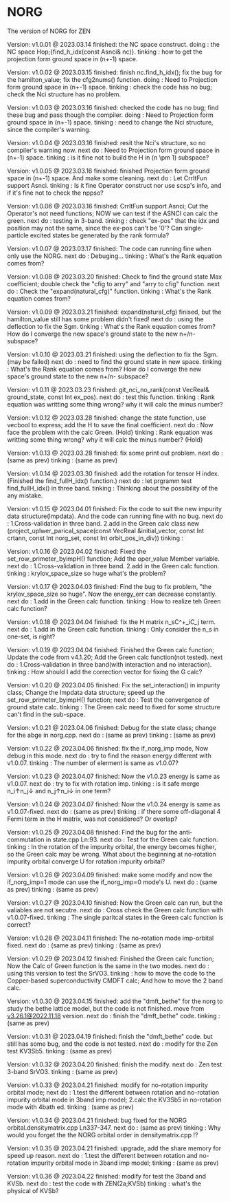 # NORG
The version of NORG for ZEN

Version: v1.0.01 @ 2023.03.14
    finished: the NC space construct.
    doing   : the NC space Hop;{find_h_idx(const Asnci& nc)}.
    tinking : how to get the projection form ground space in (n+-1) space. 

Version: v1.0.02 @ 2023.03.15
    finished: finish nc.find_h_idx(); fix the bug for the hamilton_value; fix the cfg2nums() function.
    doing   : Need to Projection form ground space in (n+-1) space. 
    tinking : check the code has no bug; check the Nci structure has no problem.

Version: v1.0.03 @ 2023.03.16
    finished: checked the code has no bug; find these bug and pass though the compiler.
    doing   : Need to Projection form ground space in (n+-1) space. 
    tinking : need to change the Nci structure, since the compiler's warning.

Version: v1.0.04 @ 2023.03.16
    finished: resit the Nci's structure, so no compiler's warning now.
    next do : Need to Projection form ground space in (n+-1) space. 
    tinking : is it fine not to build the H in (n \pm 1) subspace?

Version: v1.0.05 @ 2023.03.16
    finished: finished Projection form ground space in (n+-1) space. And make some cleaning.
    next do : Let CrrltFun support Asnci.
    tinking : Is it fine Operator construct nor use scsp's info, and if it's fine not to check the nppso?

Version: v1.0.06 @ 2023.03.16
    finished: CrrltFun support Asnci; Cut the Operator's not need functions; NOW we can test if the ASNCI can calc the green.
    next do : testing in 3-band.
    tinking : check "ex-pos" that the idx and position may not the same, since the ex-pos can't be '0'? Can single-particle excited states be generated by the rank formula?

Version: v1.0.07 @ 2023.03.17
    finished: The code can running fine when only use the NORG.
    next do : Debuging...
    tinking : What's the Rank equation comes from?

Version: v1.0.08 @ 2023.03.20
    finished: Check to find the ground state Max coefficient; double check the "cfig to arry" and "arry to cfig" function.
    next do : Check the "expand(natural_cfg)" function.
    tinking : What's the Rank equation comes from?

Version: v1.0.09 @ 2023.03.21
    finished: expand(natural_cfg) finised, but the hamilton_value still has some problem didn't fixed!
    next do : using the deflection to fix the Sgm.
    tinking : What's the Rank equation comes from? How do I converge the new space's ground state to the new n+/n- subspace?

Version: v1.0.10 @ 2023.03.21
    finished: using the deflection to fix the Sgm. (may be failed)
    next do : need to find the ground state in new space.
    tinking : What's the Rank equation comes from? How do I converge the new space's ground state to the new n+/n- subspace?

Version: v1.0.11 @ 2023.03.23
    finished: git_nci_no_rank(const VecReal& ground_state, const Int ex_pos).
    next do : test this function.
    tinking : Rank equation was writting some thing wrong? why it will calc the minus number?

Version: v1.0.12 @ 2023.03.28
    finished: change the state function, use vecbool to express; add the H to save the final coefficient.
    next do : Now face the problem with the calc Green. (Hold}
    tinking : Rank equation was writting some thing wrong? why it will calc the minus number? (Hold}

Version: v1.0.13 @ 2023.03.28
    finished: fix some print out problem.
    next do : (same as prev)
    tinking : (same as prev)

Version: v1.0.14 @ 2023.03.30
    finished: add the rotation for tensor H index. (Finished the find_fullH_idx() function.)
    next do : let prgramm test find_fullH_idx() in three band.
    tinking : Thinking about the possibility of the any mistake.

Version: v1.0.15 @ 2023.04.01
    finished: Fix the code to suit the new impurity data structure(Impdata). And the code can running fine with no bug.
    next do : 1.Cross-validation in three band. 2.add in the Green calc class new 
              (project_uplwer_parical_space(const VecReal &initial_vector, const Int crtann, const Int norg_set, const Int orbit_pos_in_div))
    tinking : <!--! Should rethink about the Asnci class since we choose rotate the whole H. -->

Version: v1.0.16 @ 2023.04.02
    finished: Fixed the set_row_primeter_byimpH() function; Add the oper_value Member variable.
    next do : 1.Cross-validation in three band. 2.add in the Green calc function.
    tinking : krylov_space_size so huge what's the problem?  <!--! A:The H matirx may illed -->

Version: v1.0.17 @ 2023.04.03
    finished: Find the bug to fix problem, "the krylov_space_size so huge". Now the energy_err can decrease constantly.
    next do : 1.add in the Green calc function.
    tinking : How to realize teh Green calc function? <!--! A:Using the for formula straight-->

Version: v1.0.18 @ 2023.04.04
    finished: fix the H matrix n_sC^+_iC_j term.
    next do : 1.add in the Green calc function.
    tinking : Only consider the n_s in one-set, is right? <!--! A:Yes, since the rotation wouldn't happened in different sets-->

Version: v1.0.19 @ 2023.04.04
    finished: Finished the Green calc function; Update the code from v4.1.20; Add the Green calc function(not tested).
    next do : 1.Cross-validation in three band(with interaction and no interaction).
    tinking : How should I add the correction vector for fixing the G calc?

Version: v1.0.20 @ 2023.04.05
    finished: Fix the set_interaction() in impurity class; Change the Impdata data structure; speed up the set_row_primeter_byimpH() function;
    next do : Test the convergence of ground state calc.
    tinking : The Green calc need to fixed for some structure can't find in the sub-space.

Version: v1.0.21 @ 2023.04.06
    finished: Debug for the state class; change for the abge in norg.cpp.
    next do : (same as prev)
    tinking : (same as prev)

Version: v1.0.22 @ 2023.04.06
    finished: fix the if_norg_imp mode, Now debug in this mode.
    next do : try to find the reason energy different with v1.0.07.
    tinking : The number of elerment is same as v1.0.07?

Version: v1.0.23 @ 2023.04.07
    finished: Now the v1.0.23 energy is same as v1.0.07.
    next do : try to fix with rotation imp.
    tinking : is it safe merge n_i↑n_j↓ and n_j↑n_i↓ in one term?<!--! A:Now all the dd-interaction term will divide by 2, since double counting term need to removed.-->

Version: v1.0.24 @ 2023.04.07
    finished: Now the v1.0.24 energy is same as v1.0.07-fixed.
    next do : (same as prev)
    tinking : if there some off-diagonal 4 Fermi term in the H matrix, was not considered? Or overlap?

Version: v1.0.25 @ 2023.04.08
    finished: Find the bug for the anti-commutation in state.cpp Ln:93.
    next do : Test for the Green calc function.
    tinking : In the rotation of the impurity orbital, the energy becomes higher, so the Green calc may be wrong. What about the beginning at no-rotation impurity orbital converge U for rotation impurity orbital?

Version: v1.0.26 @ 2023.04.09
    finished: make some modify and now the if_norg_imp=1 mode can use the if_norg_imp=0 mode's U.
    next do : (same as prev)
    tinking : (same as prev)

Version: v1.0.27 @ 2023.04.10
    finished: Now the Green calc can run, but the valiables are not secutre.
    next do : Cross check the Green calc function with v1.0.07-fixed.
    tinking : The single paritcal states in the Green calc function is correct?

Version: v1.0.28 @ 2023.04.11
    finished: The no-rotation mode imp-orbital fixed.
    next do : (same as prev)
    tinking : (same as prev)

Version: v1.0.29 @ 2023.04.12
    finished: Finished the Green calc function; Now the Calc of Green function is the same in the two modes.
    next do : using this version to test the SrVO3.
    tinking : how to move the code to the Copper-based superconductivity CMDFT calc; And how to move the 2 band calc.

Version: v1.0.30 @ 2023.04.15
    finished: add the "dmft_bethe" for the norg to study the bethe lattice model, but the code is not finished. move from v3.26.1@2022.11.18 version.
    next do : finish the "dmft_bethe" code.
    tinking : (same as prev)

Version: v1.0.31 @ 2023.04.19
    finished: finish the "dmft_bethe" code. but still has some bug, and the code is not tested.<!--! Not finished.-->
    next do : modify for the Zen test KV3Sb5. <!--! force changed--> 
    tinking : (same as prev)

Version: v1.0.32 @ 2023.04.20
    finished: finish the modify.
    next do : Zen test 3-band SrVO3.
    tinking : (same as prev)

Version: v1.0.33 @ 2023.04.21
    finished: modify for no-rotation impurity orbital mode;
    next do : 1.test the different between rotation and no-rotation impurity orbital mode in 3band imp model; 2.calc the KV3Sb5 in no-rotation mode with 4bath ed.
    tinking : (same as prev)

Version: v1.0.34 @ 2023.04.21
    finished: bug fixed for the NORG orbital.densitymatrix.cpp Ln337-347. <!--! IMPORTANT --> 
    next do : (same as prev)
    tinking : Why would you forget the the NORG orbital order in densitymatrix.cpp !?

Version: v1.0.35 @ 2023.04.21
    finished: upgrade, add the share memory for speed up reason.
    next do : 1.test the different between rotation and no-rotation impurity orbital mode in 3band imp model;
    tinking : (same as prev)

Version: v1.0.36 @ 2023.04.22
    finished: modify for test the 3band and KVSb.
    next do : test the code with ZEN(2a;KVSb)
    tinking : what's the physical of KVSb?